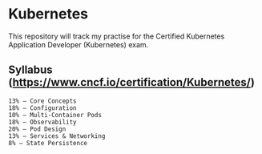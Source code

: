 # Kubernetes

This repository will track my practise for the Certified Kubernetes Application Developer (Kubernetes) exam.


## Syllabus (https://www.cncf.io/certification/Kubernetes/)

    13% – Core Concepts
    18% – Configuration
    10% – Multi-Container Pods
    18% – Observability
    20% – Pod Design
    13% – Services & Networking
    8% – State Persistence
    
    
